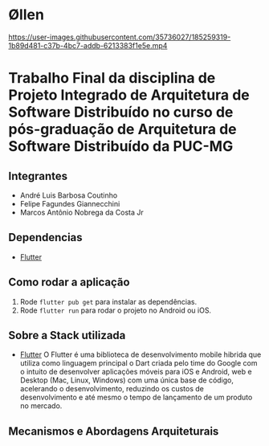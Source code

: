 # Øllen

https://user-images.githubusercontent.com/35736027/185259319-1b89d481-c37b-4bc7-addb-6213383f1e5e.mp4


# Trabalho Final da disciplina de Projeto Integrado de Arquitetura de Software Distribuído no curso de pós-graduação de Arquitetura de Software Distribuído da PUC-MG

## Integrantes

- André Luis Barbosa Coutinho
- Felipe Fagundes Giannecchini
- Marcos Antônio Nobrega da Costa Jr

## Dependencias

- [Flutter](https://docs.flutter.dev/get-started/install)

## Como rodar a aplicação

1. Rode `flutter pub get` para instalar as dependências.<br />
2. Rode `flutter run` para rodar o projeto no Android ou iOS.

## Sobre a Stack utilizada

- [Flutter](https://docs.flutter.dev/get-started/install)
  O Flutter é uma biblioteca de desenvolvimento mobile hibrida que utiliza como linguagem principal o Dart criada pelo time do Google com o intuito de desenvolver aplicações móveis para iOS e Android, web e Desktop (Mac, Linux, Windows) com uma única base de código, acelerando o desenvolvimento, reduzindo os custos de desenvolvimento e até mesmo o tempo de lançamento de um produto no mercado.

## Mecanismos e Abordagens Arquiteturais
